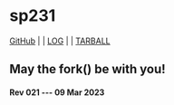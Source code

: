 ---
---

# sp231

[GitHub](https://github.com/cbkadal/sp231/) | | [LOG](TXT/mylog.txt) | | [TARBALL](SandBox/cbkadal.tar.xz)

## May the fork() be with you!

#### Rev 021 --- 09 Mar 2023

